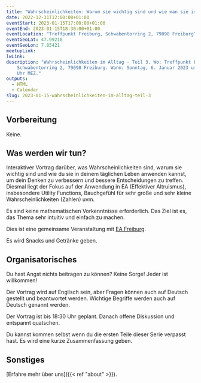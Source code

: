 ```yaml
---
title: "Wahrscheinlichkeiten: Warum sie wichtig sind und wie man sie im Alltag anwendet - Teil 2/3: Anwendung"
date: 2022-12-31T12:00:08+01:00
eventStart: 2023-01-15T17:00:00+01:00
eventEnd: 2023-01-15T18:30:00+01:00
eventLocation: "Treffpunkt Freiburg, Schwabentorring 2, 79098 Freiburg"
eventGeoLat: 47.99218
eventGeoLon: 7.85421
meetupLink: 
lwLink: 
description: "Wahrscheinlichkeiten im Alltag - Teil 3. Wo: Treffpunkt Freiburg,
    Schwabentorring 2, 79098 Freiburg. Wann: Sonntag, 6. Januar 2023 um 17:00
    Uhr MEZ."
outputs:
  - HTML
  - Calendar
slug: 2023-01-15-wahrscheinlichkeiten-im-alltag-teil-3
---
```


## Vorbereitung

Keine.


## Was werden wir tun?

Interaktiver Vortrag darüber, was Wahrscheinlichkeiten sind, warum sie wichtig
sind und wie du sie in deinem täglichen Leben anwenden kannst, um dein Denken
zu verbessern und bessere Entscheidungen zu treffen. Diesmal liegt der Fokus
auf der Anwendung in EA (Effektiver Altruismus), insbesondere Utility
Functions, Bauchgefühl für sehr große und sehr kleine Wahrscheinlichkeiten
(Zahlen) uvm.

Es sind keine mathematischen Vorkenntnisse erforderlich. Das Ziel ist es, das
Thema sehr intuitiv und einfach zu machen.

Dies ist eine gemeinsame Veranstaltung mit [EA
Freiburg](https://ea-freiburg.org/).

Es wird Snacks und Getränke geben.


## Organisatorisches

Du hast Angst nichts beitragen zu können? Keine Sorge! Jeder ist willkommen!

Der Vortrag wird auf Englisch sein, aber Fragen können auch auf Deutsch
gestellt und beantwortet werden. Wichtige Begriffe werden auch auf Deutsch
genannt werden.

Der Vortrag ist bis 18:30 Uhr geplant. Danach offene Diskussion und entspannt
quatschen.

Du kannst kommen selbst wenn du die ersten Teile dieser Serie verpasst hast. Es
wird eine kurze Zusammenfassung geben.


## Sonstiges

[Erfahre mehr über uns]({{< ref "about" >}}).

